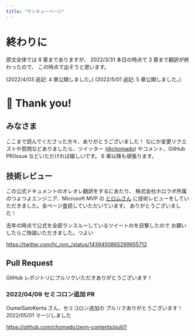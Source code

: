 ```yaml
---
title: "サンキューページ"
---
```


# 終わりに

原文全体では 8 章までありますが、
2022/3/31 本日の時点で 3 章まで翻訳が終わったので、
この時点で出そうと思います。

(2022/4/03 追記: 4 章公開しました。)
(2022/5/01 追記: 5 章公開しました。)

# 💛 Thank you!

## みなさま

ここまで読んでくださった方々、ありがとうございました！
なにか変更リクエストや質問などありましたら、ツイッター ([@chomado](https://twitter.com/chomado)) やコメント、GitHub PR/Issue などいただければ嬉しいです。
6 章以降も頑張ります。

## 技術レビュー

この公式ドキュメントのオレオレ翻訳をするにあたり、
株式会社ホロラボ所属のつよつよエンジニア、Microsoft MVP の [ヒロムさん](https://twitter.com/hi_rom_) に技術レビューをしていただきました。全ページ査読していただいています。
ありがとうございました！

去年の時点で公式を全部ランスルーしているツイートのを目撃したので
お願いしたらご快諾いただきました。つよい

https://twitter.com/hi_rom_/status/1439450865299955712

## Pull Request 

GitHub レポジトリにプルリクいただきありがとうございます！

### 2022/04/09 セミコロン追加 PR

OumeiSatoKenta さん、セミコロン追加の プルリクありがとうございます！
2022/05/01 マージしました

https://github.com/chomado/zenn-contents/pull/1
